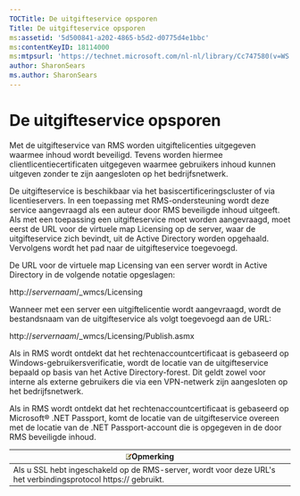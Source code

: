 ```yaml
---
TOCTitle: De uitgifteservice opsporen
Title: De uitgifteservice opsporen
ms:assetid: '5d500841-a202-4865-b5d2-d0775d4e1bbc'
ms:contentKeyID: 18114000
ms:mtpsurl: 'https://technet.microsoft.com/nl-nl/library/Cc747580(v=WS.10)'
author: SharonSears
ms.author: SharonSears
---
```


De uitgifteservice opsporen
===========================

Met de uitgifteservice van RMS worden uitgiftelicenties uitgegeven waarmee inhoud wordt beveiligd. Tevens worden hiermee clientlicentiecertificaten uitgegeven waarmee gebruikers inhoud kunnen uitgeven zonder te zijn aangesloten op het bedrijfsnetwerk.

De uitgifteservice is beschikbaar via het basiscertificeringscluster of via licentieservers. In een toepassing met RMS-ondersteuning wordt deze service aangevraagd als een auteur door RMS beveiligde inhoud uitgeeft. Als met een toepassing een uitgifteservice moet worden aangevraagd, moet eerst de URL voor de virtuele map Licensing op de server, waar de uitgifteservice zich bevindt, uit de Active Directory worden opgehaald. Vervolgens wordt het pad naar de uitgifteservice toegevoegd.

De URL voor de virtuele map Licensing van een server wordt in Active Directory in de volgende notatie opgeslagen:

http://*servernaam*/\_wmcs/Licensing

Wanneer met een server een uitgiftelicentie wordt aangevraagd, wordt de bestandsnaam van de uitgifteservice als volgt toegevoegd aan de URL:

http://*servernaam*/\_wmcs/Licensing/Publish.asmx

Als in RMS wordt ontdekt dat het rechtenaccountcertificaat is gebaseerd op Windows-gebruikersverificatie, wordt de locatie van de uitgifteservice bepaald op basis van het Active Directory-forest. Dit geldt zowel voor interne als externe gebruikers die via een VPN-netwerk zijn aangesloten op het bedrijfsnetwerk.

Als in RMS wordt ontdekt dat het rechtenaccountcertificaat is gebaseerd op Microsoft® .NET Passport, komt de locatie van de uitgifteservice overeen met de locatie van de .NET Passport-account die is opgegeven in de door RMS beveiligde inhoud.

| ![](/security-updates/images/Cc747580.note(WS.10).gif)Opmerking                                     |
|----------------------------------------------------------------------------------------------------------------|
| Als u SSL hebt ingeschakeld op de RMS-server, wordt voor deze URL's het verbindingsprotocol https:// gebruikt. |
